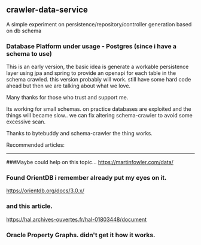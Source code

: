 ## crawler-data-service
A simple experiment on persistence/repository/controller generation based on db schema
### Database Platform under usage - Postgres (since i have a schema to use)
This is an early version, the basic idea is generate a workable persistence layer using
jpa and spring to provide an openapi for each table in the schema crawled. 
this version probably will work. still have some hard code ahead but then we are talking about what we love.

Many thanks for those who trust and support me.

Its working for small schemas. on practice databases are exploited and the things will became slow.. we can fix altering schema-crawler to avoid some excessive scan.

Thanks to bytebuddy and schema-crawler the thing works. 


Recommended articles: 


-------------------------
###Maybe could help on this topic... 
https://martinfowler.com/data/

### Found OrientDB i remember already put my eyes on it. 
https://orientdb.org/docs/3.0.x/

### and this article. 

https://hal.archives-ouvertes.fr/hal-01803448/document

### Oracle Property Graphs. didn't get it how it works.

